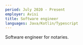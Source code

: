 ```yaml
---
period: July 2020 - Present
employer: Avisi
title: Software engineer
languages: Java/Kotlin/Typescript
---
```

Software engineer for notaries.
